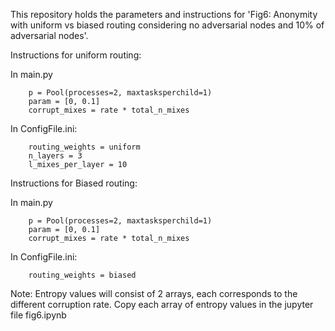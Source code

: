 This repository holds the parameters and instructions for 'Fig6: Anonymity with uniform vs biased routing considering no adversarial nodes and 10% of adversarial nodes'.


Instructions for uniform routing:

In main.py

        p = Pool(processes=2, maxtasksperchild=1)
        param = [0, 0.1]
        corrupt_mixes = rate * total_n_mixes
    
In ConfigFile.ini:

        routing_weights = uniform
        n_layers = 3
        l_mixes_per_layer = 10

Instructions for Biased routing:

In main.py

        p = Pool(processes=2, maxtasksperchild=1)
        param = [0, 0.1]
        corrupt_mixes = rate * total_n_mixes
    
In ConfigFile.ini:

        routing_weights = biased
   

Note:   Entropy values will consist of 2 arrays, each corresponds to the different corruption rate. Copy each array of entropy values in the jupyter file fig6.ipynb